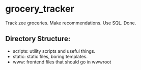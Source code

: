 grocery_tracker
===============

Track zee groceries. Make recommendations. Use SQL. Done.

Directory Structure:
--------------------
* scripts: utility scripts and useful things.
* static: static files, boring templates.
* www: frontend files that should go in wwwroot
